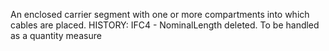 An enclosed carrier segment with one or more compartments into which cables are placed.
HISTORY: IFC4 - NominalLength deleted. To be handled as a quantity measure